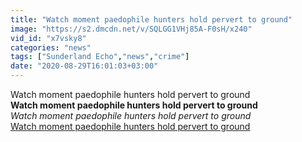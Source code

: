 ```yaml
---
title: "Watch moment paedophile hunters hold pervert to ground"
image: "https://s2.dmcdn.net/v/SQLGG1VHj85A-F0sH/x240"
vid_id: "x7vsky8"
categories: "news"
tags: ["Sunderland Echo","news","crime"]
date: "2020-08-29T16:01:03+03:00"
---
```

Watch moment paedophile hunters hold pervert to ground<br><b>Watch moment paedophile hunters hold pervert to ground</b><br> <i>Watch moment paedophile hunters hold pervert to ground</i><br> <u>Watch moment paedophile hunters hold pervert to ground</u>
